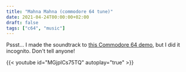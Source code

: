 ```yaml
---
title: "Mahna Mahna (commodore 64 tune)"
date: 2021-04-24T00:00:00+02:00
draft: false
tags: ["c64", "music"]
---
```


Pssst... I made the soundtrack to [this Commodore 64
demo](https://csdb.dk/release/?id=203377), but I did it incognito. Don't tell
anyone!

{{< youtube id="MGjplCs75TQ" autoplay="true" >}}
